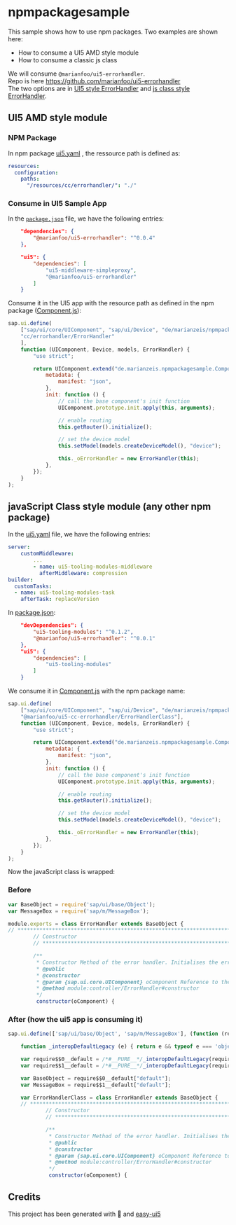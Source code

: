 # npmpackagesample

This sample shows how to use npm packages.
Two examples are shown here:
- How to consume a UI5 AMD style module
- How to consume a classic js class

We will consume `@marianfoo/ui5-errorhandler`.  
Repo is here https://github.com/marianfoo/ui5-errorhandler  
The two options are in [UI5 style ErrorHandler](https://github.com/marianfoo/ui5-errorhandler/blob/main/ErrorHandler.js) and [js class style ErrorHandler](https://github.com/marianfoo/ui5-errorhandler/blob/main/ErrorHandlerClass.js).


## UI5 AMD style module

### NPM Package

In npm package [ui5.yaml](https://github.com/marianfoo/ui5-errorhandler/blob/main/ui5.yaml) , the ressource path is defined as:

```yaml
resources:
  configuration:
    paths:
      "/resources/cc/errorhandler/": "./"
```

### Consume in UI5 Sample App

In the [`package.json`](https://github.com/marianfoo/ui5-errorhandler-sample/blob/main/package.json) file, we have the following entries:

```json
    "dependencies": {
        "@marianfoo/ui5-errorhandler": "^0.0.4"
    },
```

```json
    "ui5": {
        "dependencies": [
            "ui5-middleware-simpleproxy",
            "@marianfoo/ui5-errorhandler"
        ]
    }
```

Consume it in the UI5 app with the resource path as defined in the npm package ([Component.js](https://github.com/marianfoo/ui5-errorhandler-sample/blob/main/uimoduleui5/webapp/Component.js)):

```js
sap.ui.define(
    ["sap/ui/core/UIComponent", "sap/ui/Device", "de/marianzeis/npmpackagesample/model/models", 
    "cc/errorhandler/ErrorHandler"
    ],
    function (UIComponent, Device, models, ErrorHandler) {
        "use strict";

        return UIComponent.extend("de.marianzeis.npmpackagesample.Component", {
            metadata: {
                manifest: "json",
            },
            init: function () {
                // call the base component's init function
                UIComponent.prototype.init.apply(this, arguments);

                // enable routing
                this.getRouter().initialize();

                // set the device model
                this.setModel(models.createDeviceModel(), "device");

                this._oErrorHandler = new ErrorHandler(this);
            },
        });
    }
);
```


## javaScript Class style module (any other npm package)


In the [ui5.yaml](uimodulenonui5/ui5.yaml) file, we have the following entries:

```yaml
server:
    customMiddleware:
        ...
        - name: ui5-tooling-modules-middleware
          afterMiddleware: compression
builder:
  customTasks:
  - name: ui5-tooling-modules-task
    afterTask: replaceVersion
```

In [package.json](package.json):

```json
    "devDependencies": {
        "ui5-tooling-modules": "^0.1.2",
        "@marianfoo/ui5-errorhandler": "^0.0.1"
    },
    "ui5": {
        "dependencies": [
            "ui5-tooling-modules"
        ]
    }
```

We consume it in [Component.js](uimodulenonui5/webapp/Component.js) with the npm package name:

```js
sap.ui.define(
    ["sap/ui/core/UIComponent", "sap/ui/Device", "de/marianzeis/npmpackagesample/model/models", 
    "@marianfoo/ui5-cc-errorhandler/ErrorHandlerClass"],
    function (UIComponent, Device, models, ErrorHandler) {
        "use strict";

        return UIComponent.extend("de.marianzeis.npmpackagesample.Component", {
            metadata: {
                manifest: "json",
            },
            init: function () {
                // call the base component's init function
                UIComponent.prototype.init.apply(this, arguments);

                // enable routing
                this.getRouter().initialize();

                // set the device model
                this.setModel(models.createDeviceModel(), "device");

                this._oErrorHandler = new ErrorHandler(this);
            },
        });
    }
);
```

Now the javaScript class is wrapped:
### Before
```js
var BaseObject = require('sap/ui/base/Object');
var MessageBox = require('sap/m/MessageBox');

module.exports = class ErrorHandler extends BaseObject {
// ************************************************************************************************************
		// Constructor
		// ************************************************************************************************************

		/**
		 * Constructor Method of the error handler. Initialises the error handler for the default model of the component.
		 * @public
		 * @constructor
		 * @param {sap.ui.core.UIComponent} oComponent Reference to the component of the app
		 * @method module:controller/ErrorHandler#constructor
		 */
		 constructor(oComponent) {
```
### After (how the ui5 app is consuming it)
```js
sap.ui.define(['sap/ui/base/Object', 'sap/m/MessageBox'], (function (require$$0, require$$1) { 'use strict';

	function _interopDefaultLegacy (e) { return e && typeof e === 'object' && 'default' in e ? e : { 'default': e }; }

	var require$$0__default = /*#__PURE__*/_interopDefaultLegacy(require$$0);
	var require$$1__default = /*#__PURE__*/_interopDefaultLegacy(require$$1);

	var BaseObject = require$$0__default["default"];
	var MessageBox = require$$1__default["default"];

	var ErrorHandlerClass = class ErrorHandler extends BaseObject {
	// ************************************************************************************************************
			// Constructor
			// ************************************************************************************************************

			/**
			 * Constructor Method of the error handler. Initialises the error handler for the default model of the component.
			 * @public
			 * @constructor
			 * @param {sap.ui.core.UIComponent} oComponent Reference to the component of the app
			 * @method module:controller/ErrorHandler#constructor
			 */
			 constructor(oComponent) {
```
## Credits

This project has been generated with 💙 and [easy-ui5](https://github.com/SAP)
